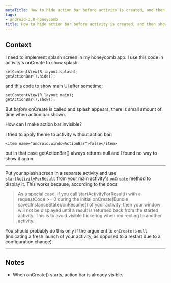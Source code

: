 ```yaml
---
metaTitle: How to hide action bar before activity is created, and then show it again
tags:
- android-3.0-honeycomb
title: How to hide action bar before activity is created, and then show it again
---
```


## Context

I need to implement splash screen in my honeycomb app.
I use this code in activity's onCreate to show splash:



```
setContentView(R.layout.splash);
getActionBar().hide();

```

and this code to show main UI after sometime:



```
setContentView(R.layout.main);
getActionBar().show();

```

But *before* onCreate is called and splash appears, there is small amount of time when action bar shown.


How can I make action bar invisible?


I tried to apply theme to activity without action bar:



```
<item name="android:windowActionBar">false</item>

```

but in that case getActionBar() always returns null and I found no way to show it again.



---

Put your splash screen in a separate activity and use [`startActivityForResult`](http://developer.android.com/reference/android/app/Activity.html#startActivityForResult%28android.content.Intent,%20int%29) from your main activity's `onCreate` method to display it. This works because, according to the docs:



> 
> As a special case, if you call startActivityForResult() with a requestCode >= 0 during the initial onCreate(Bundle savedInstanceState)/onResume() of your activity, then your window will not be displayed until a result is returned back from the started activity. This is to avoid visible flickering when redirecting to another activity.
> 
> 
> 


You should probably do this only if the argument to `onCreate` is `null` (indicating a fresh launch of your activity, as opposed to a restart due to a configuration change).



---

## Notes

- When onCreate() starts, action bar is already visible.

